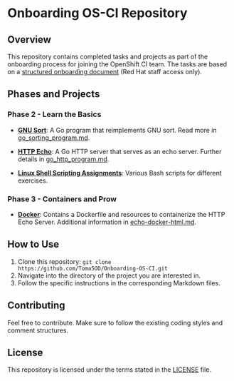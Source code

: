 # Onboarding OS-CI Repository

## Overview

This repository contains completed tasks and projects as part of the onboarding process for joining the OpenShift CI team. The tasks are based on a [structured onboarding document](https://docs.google.com/document/d/1WGH2cajZFkaR-dvPVIAZFUlgC5M0OhWLVTf-Zg9mI9w/edit#heading=h.37u1n9n9k12l) (Red Hat staff access only).

## Phases and Projects

### Phase 2 - Learn the Basics

- **[GNU Sort](./gnu-sort/)**: A Go program that reimplements GNU sort. Read more in [go_sorting_program.md](./gnu-sort/README.md).
  
- **[HTTP Echo](./http-echo/)**: A Go HTTP server that serves as an echo server. Further details in [go_http_program.md](./http-echo/README.md).

- **[Linux Shell Scripting Assignments](./Linux-Shell-Scripting-Assignments/)**: Various Bash scripts for different exercises.

### Phase 3 - Containers and Prow

- **[Docker](./docker/)**: Contains a Dockerfile and resources to containerize the HTTP Echo Server. Additional information in [echo-docker-html.md](./docker/README.md).

## How to Use

1. Clone this repository: `git clone https://github.com/Toma5OD/Onboarding-OS-CI.git`
2. Navigate into the directory of the project you are interested in.
3. Follow the specific instructions in the corresponding Markdown files.

## Contributing

Feel free to contribute. Make sure to follow the existing coding styles and comment structures.

## License

This repository is licensed under the terms stated in the [LICENSE](./LICENSE) file.

